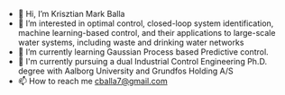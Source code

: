 - 👋 Hi, I’m Krisztian Mark Balla
- 👀 I’m interested in optimal control, closed-loop system identification, machine learning-based control, 
      and their applications to large-scale water systems, including waste and drinking water networks
- 🌱 I’m currently learning Gaussian Process based Predictive control.
- :office: I'm currently pursuing a dual Industrial Control Engineering Ph.D. degree with Aalborg University and Grundfos Holding A/S
- 📫 How to reach me cballa7@gmail.com

<!---
csocsidior/csocsidior is a ✨ special ✨ repository because its `README.md` (this file) appears on your GitHub profile.
You can click the Preview link to take a look at your changes.
--->
